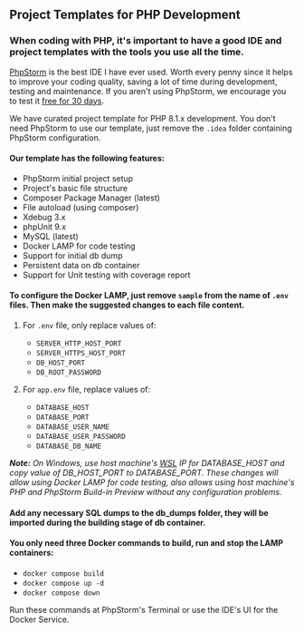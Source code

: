 ## Project Templates for PHP Development

### When coding with PHP, it's important to have a good IDE and project templates with the tools you use all the time.

[PhpStorm](https://www.jetbrains.com/phpstorm/) is the best IDE I have ever used. Worth every penny since it helps to
improve your coding quality, saving a lot
of time during development, testing and maintenance. If you aren't using PhpStorm, we encourage you to test it [free for
30 days](https://www.jetbrains.com/phpstorm/download/#section=windows).

We have curated project template for PHP 8.1.x development. You don't need PhpStorm to use our template, just remove
the `.idea` folder containing PhpStorm configuration.

#### Our template has the following features:

- PhpStorm initial project setup
- Project's basic file structure
- Composer Package Manager (latest)
- File autoload (using composer)
- Xdebug 3.x
- phpUnit 9.x
- MySQL (latest)
- Docker LAMP for code testing
- Support for initial db dump
- Persistent data on db container
- Support for Unit testing with coverage report

#### To configure the Docker LAMP, just remove `sample` from the name of `.env` files. Then make the suggested changes to each file content.

1. For `.env` file, only replace values of:
    - `SERVER_HTTP_HOST_PORT`
    - `SERVER_HTTPS_HOST_PORT`
    - `DB_HOST_PORT`
    - `DB_ROOT_PASSWORD`

2. For `app.env` file, replace values of:
    - `DATABASE_HOST`
    - `DATABASE_PORT`
    - `DATABASE_USER_NAME`
    - `DATABASE_USER_PASSWORD`
    - `DATABASE_DB_NAME`

***Note:** On Windows, use host machine's [WSL](https://learn.microsoft.com/en-us/windows/wsl/about) IP for
DATABASE_HOST
and copy value of DB_HOST_PORT to DATABASE_PORT. These changes will allow using Docker LAMP for code testing, also
allows using host machine's PHP and PhpStorm Build-in Preview without any configuration problems.*

#### Add any necessary SQL dumps to the db_dumps folder, they will be imported during the building stage of db container.

#### You only need three Docker commands to build, run and stop the LAMP containers:

- `docker compose build`
- `docker compose up -d`
- `docker compose down`

Run these commands at PhpStorm's Terminal or use the IDE's UI for the Docker Service.